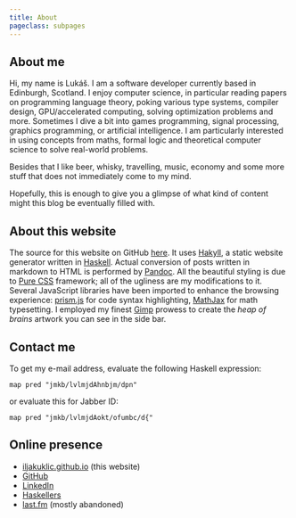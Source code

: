 ```yaml
---
title: About
pageclass: subpages
---
```


## About me

Hi, my name is Lukáš. I am a software developer currently based in Edinburgh, Scotland.
I enjoy computer science, in particular reading papers on programming language theory,
poking various type systems, compiler design, GPU/accelerated computing,
solving optimization problems and more. Sometimes I dive a bit into games programming,
signal processing, graphics programming, or artificial intelligence.
I am particularly interested in using concepts from maths, formal logic
and theoretical computer science to solve real-world problems.

Besides that I like beer, whisky, travelling, music, economy and some more stuff that
does not immediately come to my mind.

Hopefully, this is enough to give you a glimpse of what
kind of content might this blog be eventually filled with.

## About this website

The source for this website on GitHub [here][sitesrc].
It uses [Hakyll](http://jaspervdj.be/hakyll/),
a static website generator written in [Haskell](http://www.haskell.org/).
Actual conversion of posts written in markdown to HTML is performed by [Pandoc].
All the beautiful styling is due to [Pure CSS] framework;
all of the ugliness are my modifications to it.
Several JavaScript libraries have been imported to enhance the browsing experience:
[prism.js] for code syntax highlighting, [MathJax] for math typesetting.
I employed my finest [Gimp] prowess to create the *heap of brains*
artwork you can see in the side bar.

## Contact me

To get my e-mail address, evaluate the following Haskell expression:

~~~~~ .lang-haskell
map pred "jmkb/lvlmjdAhnbjm/dpn"
~~~~~

or evaluate this for Jabber ID:

~~~~~ .lang-haskell
map pred "jmkb/lvlmjdAokt/ofumbc/d{"
~~~~~

## Online presence

* [iljakuklic.github.io](http://iljakuklic.github.io) (this website)
* [GitHub](http://github.com/iljakuklic)
* [LinkedIn](http://linkedin.com/)
* [Haskellers](http://www.haskellers.com/user/lukas-k)
* [last.fm](http://www.last.fm/user/ilja_kuklic) (mostly abandoned)

[sitesrc]: https://github.com/iljakuklic/iljakuklic.github.io/tree/site
[pandoc]: http://johnmacfarlane.net/pandoc/
[gimp]: http://www.gimp.org/
[pure css]: http://purecss.io/
[prism.js]: http://prismjs.com/
[mathjax]: https://www.mathjax.org/
